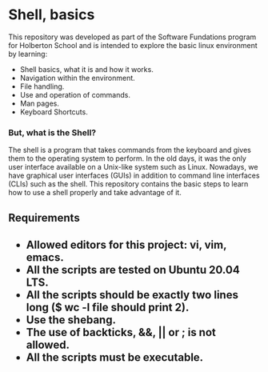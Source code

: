 # Shell, basics

This repository was developed as part of the Software Fundations program for Holberton School and is intended to explore the basic linux environment by learning:

- Shell basics, what it is and how it works.
- Navigation within the environment.
- File handling.
- Use and operation of commands.
- Man pages.
- Keyboard Shortcuts.

### But, what is the Shell?

The shell is a program that takes commands from the keyboard and gives them to the operating system to perform. In the old days, it was the only user interface available on a Unix-like system such as Linux. Nowadays, we have graphical user interfaces (GUIs) in addition to command line interfaces (CLIs) such as the shell. This repository contains the basic steps to learn how to use a shell properly and take advantage of it.

<h2>Requirements<h2>

- Allowed editors for this project: vi, vim, emacs.
- All the scripts are tested on Ubuntu 20.04 LTS.
- All the scripts should be exactly two lines long ($ wc -l file should print 2).
- Use the shebang.
- The use of backticks, &&, || or ; is not allowed.
- All the scripts must be executable.
